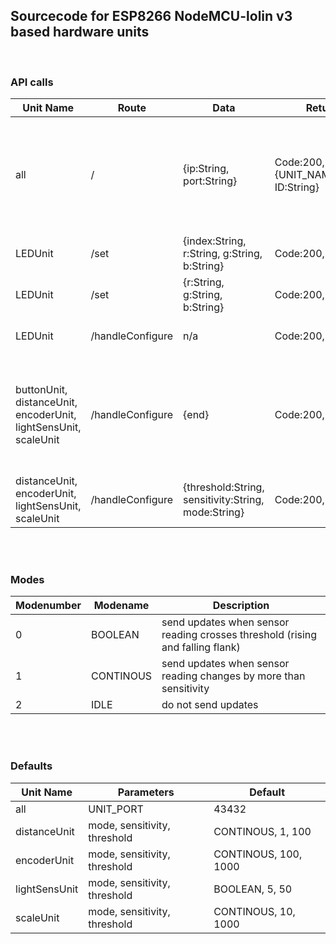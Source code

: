 ## Sourcecode for ESP8266 NodeMCU-lolin v3 based hardware units
<br/>

### API calls

Unit Name | Route | Data | Return | Description
------------ | ------------- | ------------- | ------------- | -------------
all | / | {ip:String, port:String} | Code:200, {UNIT_NAME:String, ID:String} | Units will listen on UNIT_PORT until they receive server IP and port for sending values
LEDUnit | /set | {index:String, r:String, g:String, b:String} | Code:200, String | set LED at index to color {r,g,b}
LEDUnit | /set | {r:String, g:String, b:String} | Code:200, String | set all LEDS to color {r,g,b}
LEDUnit | /handleConfigure | n/a | Code:200, String | not implemented, does nothing
buttonUnit, distanceUnit, encoderUnit, lightSensUnit, scaleUnit | /handleConfigure | {end} | Code:200, String | shut down server, no more routes accessible (does not stop unit from sending sensor readings)
distanceUnit, encoderUnit, lightSensUnit, scaleUnit | /handleConfigure | {threshold:String, sensitivity:String, mode:String} | Code:200, String | set threshold, sensitivity and mode

<br/><br/>

### Modes

Modenumber | Modename | Description
------------ | ------------- | -------------
0 | BOOLEAN | send updates when sensor reading crosses threshold (rising and falling flank)
1 | CONTINOUS | send updates when sensor reading changes by more than sensitivity
2 | IDLE | do not send updates

<br/><br/>

### Defaults

Unit Name | Parameters | Default
------------ | ------------- | -------------
all | UNIT_PORT | 43432
distanceUnit | mode, sensitivity, threshold | CONTINOUS, 1, 100
encoderUnit | mode, sensitivity, threshold | CONTINOUS, 100, 1000
lightSensUnit | mode, sensitivity, threshold | BOOLEAN, 5, 50
scaleUnit | mode, sensitivity, threshold | CONTINOUS, 10, 1000

